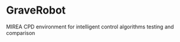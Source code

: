 GraveRobot
==========

MIREA CPD environment for intelligent control algorithms testing and comparison
